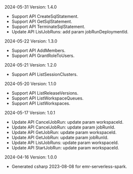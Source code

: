 2024-05-31 Version: 1.4.0
- Support API CreateSqlStatement.
- Support API GetSqlStatement.
- Support API TerminateSqlStatement.
- Update API ListJobRuns: add param jobRunDeploymentId.


2024-05-22 Version: 1.3.0
- Support API AddMembers.
- Support API GrantRoleToUsers.


2024-05-21 Version: 1.2.0
- Support API ListSessionClusters.


2024-05-20 Version: 1.1.0
- Support API ListReleaseVersions.
- Support API ListWorkspaceQueues.
- Support API ListWorkspaces.


2024-05-17 Version: 1.0.1
- Update API CancelJobRun: update param workspaceId.
- Update API CancelJobRun: update param jobRunId.
- Update API GetJobRun: update param workspaceId.
- Update API GetJobRun: update param jobRunId.
- Update API ListJobRuns: update param workspaceId.
- Update API StartJobRun: update param workspaceId.


2024-04-16 Version: 1.0.0
- Generated csharp 2023-08-08 for emr-serverless-spark.

